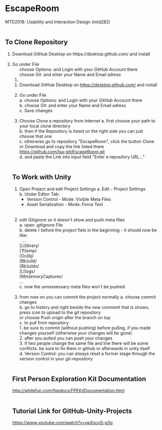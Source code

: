 # EscapeRoom
MTD2018: Usability and Interaction Design (mtd282)
<br><br>

To Clone Repository
--------------------------------------------------------------------------------------------------------------------
<ol>
	<li> Download GitHub Desktop on https://desktop.github.com/ and install</li><br>
	<li>Go under File 
		<ol>choose Options: and Login with your GitHub Account there</ol>
		<ol>choose Git: and enter your Name and Email adress</ol>
		<ol><Save changes/ol>
	</li>
	<li></li>
</ol>

1. Download GitHub Desktop on https://desktop.github.com/ and install<br><br>
2. Go under File  
    a. choose Options: and Login with your GitHub Account there<br>
    b. choose Git: and enter your Name and Email adress<br>
    c. Save changes<br><br>
3. Choose Clone a repository from Internet
    a. first choose your path to your local clone directory<br>
    b. then if the Repository is listed on the right side you can just choose that one<br>
    c. otherwise go to repository "EscapeRoom", click the button Clone or Download and copy the link listed there<br>
       https://github.com/Isa-git/EscapeRoom.git<br>
    d. and paste the Link into input field "Enter a repository URL..."<br><br>

    
 To Work with Unity
--------------------------------------------------------------------------------------------------------------------   
1. Open Project and edit Project Settings
    a. Edit - Project Settings<br>
    b. Under Editor Tab:<br>
    <ul>
	<li>Version Control - Mode: Visible Meta Files</li>
	<li>Asset Serialization - Mode: Force Text</li>
    </ul> <br><br>
2. edit Gitignore so it doesn't show and push meta files<br>
    a. open .gitignore File<br>
    b. delete / before the project fiels in the beginning - it should now be like: <br>
	&ensp;...<br>
	[Ll]ibrary/<br>
	[Tt]emp/<br>
	[Oo]bj/<br>
	[Bb]uild/<br>
	[Bb]uilds/<br>
	[Ll]ogs/<br>
	[Mm]emoryCaptures/<br>
	...<br>
    c. now the unnessessary meta files won't be pushed <br><br>
3. from now on you can commit the project normally
    a. choose commit changes<br>
    b. go to history and right beside the new commmit that is shown, press icon to upload to the git repository<br>
       or choose Push origin after the branch on top<br>
    c. to pull from repository <br>
       1. be sure to commit (without pushing) before pulling, if you made changes yourself (otherwise your changes will be gone)<br>
       2. after you pulled you can push your changes<br>
       3. if two people change the same file and line there will be some conflicts. be sure to fix them in github or afterwards in unity itself<br>
    d. Version Control: you can always reset a former stage through the version control in your git-repository<br><br>


First Person Exploration Kit Documentation
--------------------------------------------------------------------------------------------------------------------
http://whilefun.com/fpedocs/FPEKitDocumentation.html<br><br>


Tutorial Link for GitHub-Unity-Projects
--------------------------------------------------------------------------------------------------------------------
https://www.youtube.com/watch?v=qpXxcvS-g3g
